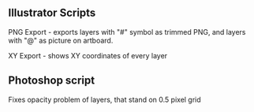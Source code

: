 ## Illustrator Scripts
PNG Export - exports layers with "#" symbol as trimmed PNG, and layers with "@" as picture on artboard.

XY Export - shows XY coordinates of every layer


## Photoshop script
Fixes opacity problem of layers, that stand on 0.5 pixel grid